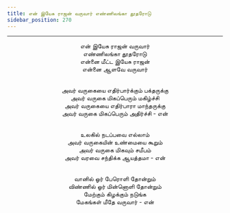 ```yaml
---
title: என் இயேசு ராஜன் வருவார் எண்ணிலங்கா தூதரோடு
sidebar_position: 270
---
```


---
<center>
என் இயேசு ராஜன் வருவார்<br/>
எண்ணிலங்கா தூதரோடு<br/>
என்னை மீட்ட இயேசு ராஜன்<br/>
என்னை ஆளவே வருவார்<br/><br/>

அவர் வருகையை எதிர்பார்க்கும் பக்தருக்கு<br/>
அவர் வருகை மிகப்பெரும் மகிழ்ச்சி<br/>
அவர் வருகையை எதிர்பாரா மாந்தருக்கு<br/>
அவர் வருகை மிகப்பெரும் அதிர்ச்சி        - என்<br/><br/>

உலகில் நடப்பவை எல்லாம்<br/>
அவர் வருகையின் உண்மையை கூறும்<br/>
அவர் வருகை மிகவும் சமீபம்<br/>
அவர் வரவை சந்திக்க ஆயத்தமா            - என்<br/><br/>

வானில் ஓர் பேரொளி தோன்றும்<br/>
விண்ணில் ஓர் மின்னொளி தோன்றும்<br/>
மேற்கும் கிழக்கும் நடுங்க<br/>
மேகங்கள் மீதே வருவார்                - என்
</center>